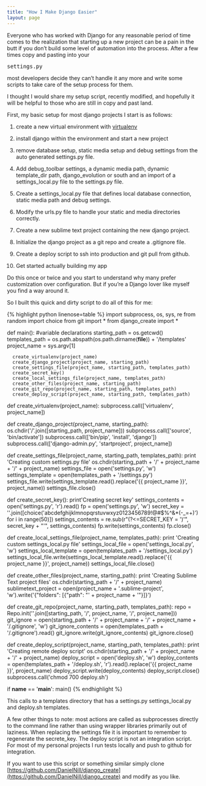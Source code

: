 ```yaml
---
title: "How I Make Django Easier"
layout: page
---
```

Everyone who has worked with Django for any reasonable period of time comes to the realization that starting up a new project can be a pain in the butt if you don’t build some level of automation into the process.  After a few times copy and pasting into your <pre>settings.py</pre> most developers decide they can’t handle it any more and write some scripts to take care of the setup process for them.

I thought I would share my setup script, recently modified, and hopefully it will be helpful to those who are still in copy and past land.

First, my basic setup for most django projects I start is as follows:

1)   create a new virtual environment with [virtualenv](https://pypi.python.org/pypi/virtualenv)

2)   install django within the environment and start a new project

3)   remove database setup, static media setup and debug settings from the auto generated settings.py file.

4)   Add debug\_toolbar settings, a dynamic media path, dynamic template\_dir path,  django\_evolution or south and an import of a settings\_local.py file to the settings.py file.

5)   Create a settings\_local.py file that defines local database connection, static media path and debug settings.

6)   Modify the urls.py file to handle your static and media directories correctly.

7)   Create a new sublime text project containing the new django project.

8)   Initialize the django project as a git repo  and create a .gitignore file.

9)   Create a deploy script to ssh into production and git pull from github.

10)  Get started actually building my app

Do this once or twice and you start to understand why many prefer customization over configuration.  But if you’re a Django lover like myself you find a way around it.

So I built this quick and dirty script to do all of this for me:

{% highlight python linenose=table %}
  import subprocess, os, sys, re
  from random import choice
  from git import *
  from django_create import *

  def main():
      #variable declarations
      starting_path = os.getcwd()
      templates_path = os.path.abspath(os.path.dirname(__file__)) + '/templates'
      project_name = sys.argv[1]

      create_virtualenv(project_name)
      create_django_project(project_name, starting_path)
      create_settings_file(project_name, starting_path, templates_path)
      create_secret_key()
      create_local_settings_file(project_name, templates_path)
      create_other_files(project_name, starting_path)
      create_git_repo(project_name, starting_path, templates_path)
      create_deploy_script(project_name, starting_path, templates_path)

  def create_virtualenv(project_name):
      subprocess.call(['virtualenv', project_name])

  def create_django_project(project_name, starting_path):
      os.chdir('/'.join([starting_path, project_name]))
      subprocess.call(['source', 'bin/activate'])
      subprocess.call(['bin/pip', 'install', 'django'])
      subprocess.call(['django-admin.py', 'startproject', project_name])

  def create_settings_file(project_name, starting_path, templates_path):
      print 'Creating custom settings.py file'
      os.chdir(starting_path + '/' + project_name + '/' + project_name)
      settings_file = open('settings.py', 'w')
      settings_template = open(templates_path + '/settings.py')
      settings_file.write(settings_template.read().replace('{{ project_name }}', project_name))
      settings_file.close()

  def create_secret_key():
      print'Creating secret key'
      settings_contents = open('settings.py', 'r').read()
      fp = open('settings.py', 'w')
      secret_key = ''.join([choice('abcdefghijklmnopqrstuvwxyz0123456789!@#$%^&*(-_=+)') for i in range(50)])
      settings_contents = re.sub(r"(?<=SECRET_KEY = ')'", secret_key + "'", settings_contents)
      fp.write(settings_contents)
      fp.close()

  def create_local_settings_file(project_name, templates_path):
      print 'Creating custom settings_local.py file'
      settings_local_file = open('settings_local.py', 'w')
      settings_local_template = open(templates_path + '/settings_local.py')
      settings_local_file.write(settings_local_template.read().replace('{{ project_name }}', project_name))
      settings_local_file.close()

  def create_other_files(project_name, starting_path):
      print 'Creating Sublime Text project files'
      os.chdir(starting_path + '/' + project_name)
      sublimetext_project = open(project_name + '.sublime-project', 'w').write('{"folders": [{"path": "' + project_name + '"}]}')

  def create_git_repo(project_name, starting_path, templates_path):
      repo = Repo.init(''.join([starting_path, '/', project_name, '/', project_name]))
      git_ignore = open(starting_path + '/' + project_name + '/' + project_name + '/.gitignore', 'w')
      git_ignore_contents = open(templates_path + '/.gitignore').read()
      git_ignore.write(git_ignore_contents)
      git_ignore.close()

  def create_deploy_script(project_name, starting_path, templates_path):
      print 'Creating remote deploy script'
      os.chdir(starting_path + '/' + project_name + '/' + project_name)
      deploy_script = open('deploy.sh', 'w')
      deploy_contents = open(templates_path + '/deploy.sh', 'r').read().replace('{{ project_name }}', project_name)
      deploy_script.write(deploy_contents)
      deploy_script.close()
      subprocess.call('chmod 700 deploy.sh')

  if __name__ == '__main__':
      main()
{% endhighlight %}

This calls to a templates directory that has a settings.py settings_local.py and deploy.sh templates.

A few other things to note: most actions are called as subprocesses directly to the command line rather than using wrapper libraries primarily out of laziness.  When replacing the settings file it is important to remember to regenerate the secrete_key.  The deploy script is not an integration script.  For most of my personal projects I run tests locally and push to github for integration.

If you want to use this script or something similar simply clone [https://github.com/DanielNill/django_create](https://github.com/DanielNill/django_create) and modify as you like.
